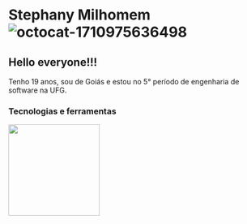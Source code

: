 # Stephany Milhomem ![octocat-1710975636498](https://github.com/user-attachments/assets/9913bea9-4e49-46bc-a127-3b4abf3a5517)

## Hello everyone!!!

Tenho 19 anos, sou de Goiás e estou no 5° período de engenharia de software na UFG.

### Tecnologias e ferramentas

<p align="center">
  <a![Arch Linux](https://cdn.jsdelivr.net/gh/devicons/devicon@latest/icons/archlinux/archlinux-original.svg)>
  <a![JavaScript](https://cdn.jsdelivr.net/gh/devicons/devicon@latest/icons/javascript/javascript-plain.svg)>
  <a![React](https://cdn.jsdelivr.net/gh/devicons/devicon@latest/icons/react/react-original.svg)>
  <a![HTML5](https://cdn.jsdelivr.net/gh/devicons/devicon@latest/icons/html5/html5-original.svg)>
  <a![CSS3](https://cdn.jsdelivr.net/gh/devicons/devicon@latest/icons/css3/css3-original.svg)>
  <a![Java](https://cdn.jsdelivr.net/gh/devicons/devicon@latest/icons/java/java-original.svg)>
  <a![Figma](https://cdn.jsdelivr.net/gh/devicons/devicon@latest/icons/figma/figma-original.svg)>
  <a![Cypress](https://cdn.jsdelivr.net/gh/devicons/devicon@latest/icons/cypressio/cypressio-original.svg)>
  <a![C](https://cdn.jsdelivr.net/gh/devicons/devicon@latest/icons/c/c-original.svg)>
  <a![C++](https://cdn.jsdelivr.net/gh/devicons/devicon@latest/icons/cplusplus/cplusplus-original.svg)>
</p>

<div>
<a href="https://github.com/StephanyMil">
<img loading="lazy" height="180em" src="https://github-readme-stats.vercel.app/api/top-langs/?username=StephanyMil&layout=compact&langs_count=7&theme=dracula"/>
</div>
